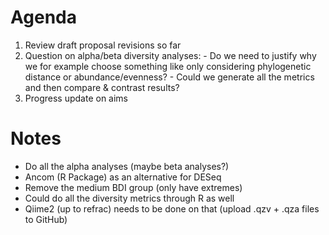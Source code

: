 # Agenda
1. Review draft proposal revisions so far
2. Question on alpha/beta diversity analyses:
        - Do we need to justify why we for example choose something like only considering phylogenetic distance or abundance/evenness?
        - Could we generate all the metrics and then compare & contrast results?
3. Progress update on aims

# Notes
- Do all the alpha analyses (maybe beta analyses?)
- Ancom (R Package) as an alternative for DESeq
- Remove the medium BDI group (only have extremes)
- Could do all the diversity metrics through R as well
- Qiime2 (up to refrac) needs to be done on that (upload .qzv + .qza files to GitHub)